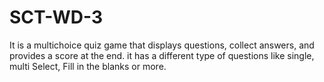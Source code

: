 # SCT-WD-3
It is a multichoice quiz game that displays questions, collect answers, and provides a score at the end.
it has a different type of questions like single, multi Select, Fill in the blanks or more.
